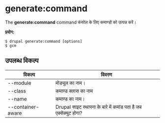 # generate:command
The **generate:command** command कंसोल के लिए कमाण्डो को उत्पन्न करें।

**प्रयोग:**
```
$ drupal generate:command [options] 
$ gcm  
```

## उपलब्ध विकल्प
विकल्प | विवरण
-------|-------------
--module | मोड्यूल का नाम।
--class | कमाण्ड क्लास का नाम
--name | कमाण्ड का नाम।
--container-aware | Drupal साइट स्थापना के बारे में कमांड पता है जब एक्सेक्युट होगा?
